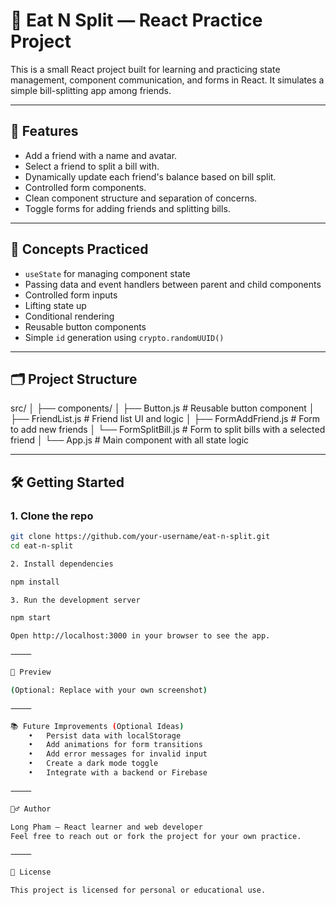 # 🧾 Eat N Split — React Practice Project

This is a small React project built for learning and practicing state management, component communication, and forms in React. It simulates a simple bill-splitting app among friends.

---

## 🚀 Features

- Add a friend with a name and avatar.
- Select a friend to split a bill with.
- Dynamically update each friend's balance based on bill split.
- Controlled form components.
- Clean component structure and separation of concerns.
- Toggle forms for adding friends and splitting bills.

---

## 🧠 Concepts Practiced

- `useState` for managing component state
- Passing data and event handlers between parent and child components
- Controlled form inputs
- Lifting state up
- Conditional rendering
- Reusable button components
- Simple `id` generation using `crypto.randomUUID()`

---

## 🗂️ Project Structure

src/
│
├── components/
│   ├── Button.js           # Reusable button component
│   ├── FriendList.js       # Friend list UI and logic
│   ├── FormAddFriend.js    # Form to add new friends
│   └── FormSplitBill.js    # Form to split bills with a selected friend
│
└── App.js                  # Main component with all state logic

---

## 🛠️ Getting Started

### 1. Clone the repo

```bash
git clone https://github.com/your-username/eat-n-split.git
cd eat-n-split

2. Install dependencies

npm install

3. Run the development server

npm start

Open http://localhost:3000 in your browser to see the app.

⸻

📸 Preview

(Optional: Replace with your own screenshot)

⸻

📚 Future Improvements (Optional Ideas)
	•	Persist data with localStorage
	•	Add animations for form transitions
	•	Add error messages for invalid input
	•	Create a dark mode toggle
	•	Integrate with a backend or Firebase

⸻

🙋‍♂️ Author

Long Pham — React learner and web developer
Feel free to reach out or fork the project for your own practice.

⸻

🧼 License

This project is licensed for personal or educational use.
